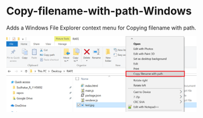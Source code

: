 # Copy-filename-with-path-Windows
Adds a  Windows File Explorer context menu for Copying filename with path.

![Screenshot](screenshot.png)
